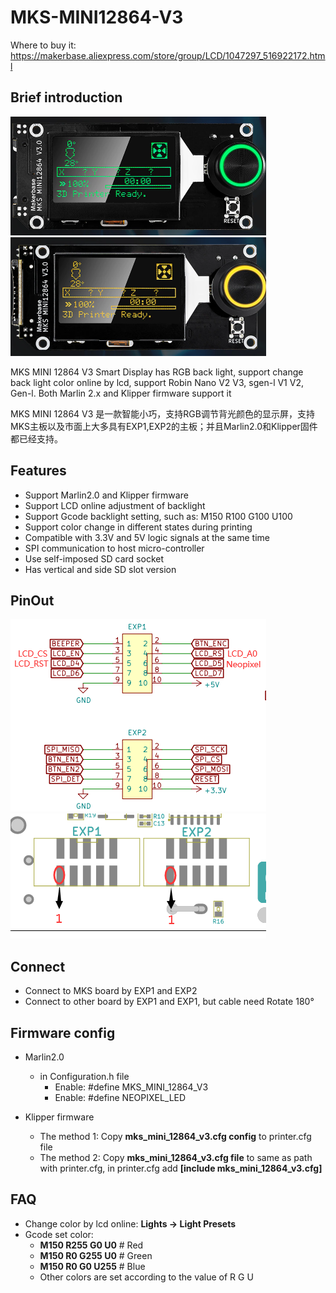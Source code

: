 # MKS-MINI12864-V3
  Where to buy it: https://makerbase.aliexpress.com/store/group/LCD/1047297_516922172.html
  
  ## Brief introduction
  ![MKS MINI12864 V3](https://github.com/makerbase-mks/MKS-MINI12864-V3/blob/main/hardware/Image/MKS_MINI12864_V3_CC.png)
  ![MKS MINI12864 V3](https://github.com/makerbase-mks/MKS-MINI12864-V3/blob/main/hardware/Image/MKS_MINI12864_V3_ZC.png)
  
  MKS MINI 12864 V3 Smart Display has RGB back light, support change back light color online by lcd, support Robin Nano V2 V3, sgen-l V1 V2, Gen-l. Both Marlin 2.x and Klipper firmware support it
  
  MKS MINI 12864 V3 是一款智能小巧，支持RGB调节背光颜色的显示屏，支持MKS主板以及市面上大多具有EXP1,EXP2的主板；并且Marlin2.0和Klipper固件都已经支持。
  
  ## Features
  - Support Marlin2.0 and Klipper firmware
  - Support LCD online adjustment of backlight
  - Support Gcode backlight setting, such as: M150 R100 G100 U100
  - Support color change in different states during printing
  - Compatible with 3.3V and 5V logic signals at the same time
  - SPI communication to host micro-controller
  - Use self-imposed SD card socket
  - Has vertical and side SD slot version
  
  ## PinOut
  ![pinout](https://github.com/makerbase-mks/MKS-MINI12864-V3/blob/main/hardware/Image/MKS_MINI12864_V3_PINOUT.png)
  ![EXP1 EXP2](https://github.com/makerbase-mks/MKS-MINI12864-V3/blob/main/hardware/Image/MKS_MINI12864_V3_EXP1_EXP2.png)
  
  ## Connect
  - Connect to MKS board by EXP1 and EXP2
  - Connect to other board by EXP1 and EXP1, but cable need Rotate 180°
  
  ## Firmware config
  - Marlin2.0
    - in Configuration.h file
      - Enable: #define MKS_MINI_12864_V3
	  - Enable: #define NEOPIXEL_LED
	
  - Klipper firmware
    - The method 1: Copy **mks_mini_12864_v3.cfg config** to printer.cfg file
	- The method 2: Copy **mks_mini_12864_v3.cfg file** to same as path with printer.cfg, in printer.cfg add **[include mks_mini_12864_v3.cfg]**
	
  ## FAQ
  - Change color by lcd online: **Lights -> Light Presets**
  - Gcode set color: 
    - **M150 R255 G0 U0**  # Red
	- **M150 R0 G255 U0**  # Green
	- **M150 R0 G0 U255**  # Blue
	- Other colors are set according to the value of R G U
  
